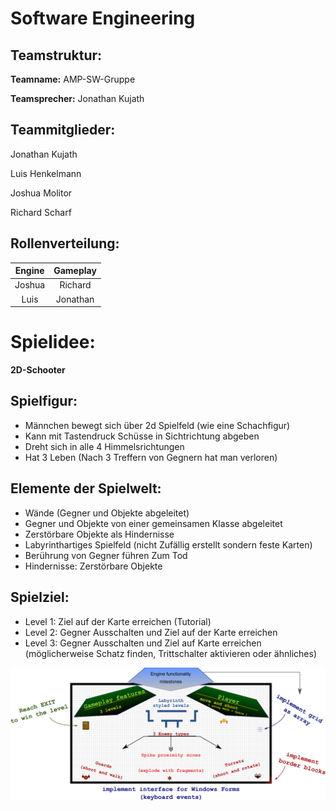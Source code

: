 # Software Engineering

## Teamstruktur:

**Teamname:** 
AMP-SW-Gruppe

**Teamsprecher:** 
Jonathan Kujath




## Teammitglieder:

Jonathan Kujath

Luis Henkelmann

Joshua Molitor

Richard Scharf





## Rollenverteilung:

| Engine | Gameplay |
|:------:| :------: |
| Joshua | Richard  |
|  Luis  | Jonathan |




# Spielidee: 
**2D-Schooter**

## Spielfigur:
- Männchen bewegt sich über 2d Spielfeld (wie eine Schachfigur)
- Kann mit Tastendruck Schüsse in Sichtrichtung abgeben
- Dreht sich in alle 4 Himmelsrichtungen
- Hat 3 Leben (Nach 3 Treffern von Gegnern hat man verloren)

## Elemente der Spielwelt:	
- Wände (Gegner und Objekte abgeleitet)	
- Gegner und Objekte von einer gemeinsamen Klasse abgeleitet	
- Zerstörbare Objekte als Hindernisse	
- Labyrinthartiges Spielfeld (nicht Zufällig erstellt sondern feste Karten)
- Berührung von Gegner führen Zum Tod
- Hindernisse: Zerstörbare Objekte

## Spielziel:
- Level 1: Ziel auf der Karte erreichen (Tutorial)
- Level 2: Gegner Ausschalten und Ziel auf der Karte erreichen	
- Level 3: Gegner Ausschalten und Ziel auf Karte erreichen (möglicherweise Schatz finden, Trittschalter aktivieren oder ähnliches)


![image](pictures/Gameplay_Elements.png)
